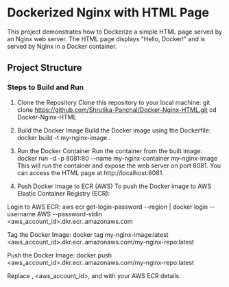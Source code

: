 # Dockerized Nginx with HTML Page

This project demonstrates how to Dockerize a simple HTML page served by an Nginx web server. The HTML page displays "Hello, Docker!" and is served by Nginx in a Docker container.

## Project Structure

### Steps to Build and Run
1. Clone the Repository
Clone this repository to your local machine:
git clone https://github.com/Shrutika-Panchal/Docker-Nginx-HTML.git
cd Docker-Nginx-HTML

2. Build the Docker Image
Build the Docker image using the Dockerfile:
docker build -t my-nginx-image .

3. Run the Docker Container
Run the container from the built image:
docker run -d -p 8081:80 --name my-nginx-container my-nginx-image
This will run the container and expose the web server on port 8081. You can access the HTML page at http://localhost:8081.

4. Push Docker Image to ECR (AWS)
To push the Docker image to AWS Elastic Container Registry (ECR):

Login to AWS ECR:
aws ecr get-login-password --region <region> | docker login --username AWS --password-stdin <aws_account_id>.dkr.ecr.<region>.amazonaws.com

Tag the Docker Image:
docker tag my-nginx-image:latest <aws_account_id>.dkr.ecr.<region>.amazonaws.com/my-nginx-repo:latest

Push the Docker Image:
docker push <aws_account_id>.dkr.ecr.<region>.amazonaws.com/my-nginx-repo:latest

Replace <region>, <aws_account_id>, and <my-nginx-repo> with your AWS ECR details.